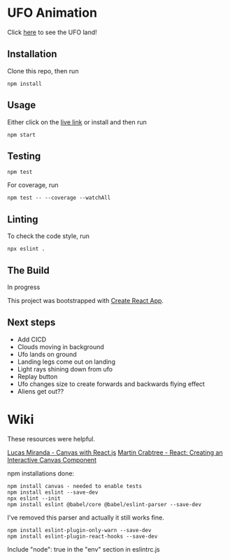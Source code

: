 # UFO Animation

Click [here](https://ufo-nm-ation.herokuapp.com/) to see the UFO land!

## Installation

Clone this repo, then run
```
npm install
```

## Usage
Either click on the [live link](https://ufo-nm-ation.herokuapp.com/) or install and then run
```
npm start
```

## Testing
```
npm test
```

For coverage, run
```
npm test -- --coverage --watchAll
```

## Linting
To check the code style, run
```
npx eslint .
```

## The Build
In progress

This project was bootstrapped with [Create React App](https://github.com/facebook/create-react-app).

## Next steps
* Add CICD
* Clouds moving in background
* Ufo lands on ground
* Landing legs come out on landing
* Light rays shining down from ufo
* Replay button
* Ufo changes size to create forwards and backwards flying effect
* Aliens get out??

# Wiki

These resources were helpful.

[Lucas Miranda - Canvas with React.js](https://medium.com/@pdx.lucasm/canvas-with-react-js-32e133c05258)
[Martin Crabtree - React: Creating an Interactive Canvas Component](https://medium.com/@martin.crabtree/react-creating-an-interactive-canvas-component-e8e88243baf6)

npm installations done:
```
npm install canvas - needed to enable tests
npm install eslint --save-dev
npx eslint --init
npm install eslint @babel/core @babel/eslint-parser --save-dev
```

I've removed this parser and actually it still works fine.

```
npm install eslint-plugin-only-warn --save-dev
npm install eslint-plugin-react-hooks --save-dev
```

Include "node": true in the "env" section in eslintrc.js

